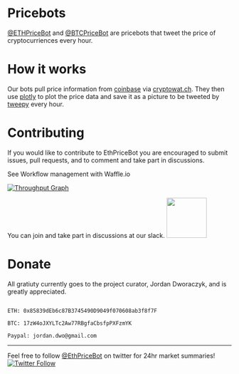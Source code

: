 # Pricebots 
[@ETHPriceBot](https://twitter.com/ETHPriceBot) and [@BTCPriceBot](https://twitter.com/BTCPriceBot) are pricebots that tweet the price of cryptocurriences every hour. 

# How it works
Our bots pull price information from
[coinbase](https://www.coinbase.com) via
[cryptowat.ch](https://cryptowat.ch/coinbase/ethusd/1d). They then use
[plotly](https://plot.ly/python/) to plot the price data and save it as a
picture to be tweeted by [tweepy](https://github.com/tweepy/tweepy) every hour.

# Contributing
If you would like to contribute to EthPriceBot you are encouraged to submit
issues, pull requests, and to comment and take part in discussions.

See Workflow management with Waffle.io

[![Throughput Graph](https://graphs.waffle.io/JordanDworaczyk/EthPriceBot/throughput.svg)](https://waffle.io/JordanDworaczyk/EthPriceBot/)

You can join and take part in discussions at our slack. 
<a href="http://ethpricebot.enterslack.com">
	<img src='https://cdn.worldvectorlogo.com/logos/slack.svg' width='90'>
</a>



# Donate
All gratiuty currently goes to the project curator, Jordan Dworaczyk, and is greatly appreciated.

```

ETH: 0x85839dEb6c87B3745490D9049f070608ab3f8f7F

BTC: 17zW4oJXYLTc2Aw77RBgfaCbsfpPXFzmYK

Paypal: jordan.dwo@gmail.com

```

---

Feel free to follow [@EthPriceBot](https://twitter.com/EthPriceBot) on twitter for 24hr market summaries!
[![Twitter Follow](https://img.shields.io/twitter/follow/EthPriceBot.svg?style=social&label=Follow)](https://twitter.com/EthPriceBot)
